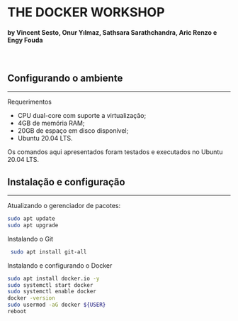 # THE DOCKER WORKSHOP

#### by Vincent Sesto, Onur Yılmaz, Sathsara Sarathchandra, Aric Renzo e Engy Fouda

<br>

## Configurando o ambiente

***

Requerimentos

* CPU dual-core com suporte a virtualização;
* 4GB de memória RAM;
* 20GB de espaço em disco disponível;
* Ubuntu 20.04 LTS.

Os comandos aqui apresentados foram testados e executados no Ubuntu 20.04 LTS.

## Instalação e configuração

***

Atualizando o gerenciador de pacotes:

```bash
sudo apt update
sudo apt upgrade
```

Instalando o Git

```bash
 sudo apt install git-all
```

Instalando e configurando o Docker

```bash
sudo apt install docker.io -y
sudo systemctl start docker
sudo systemctl enable docker
docker -version
sudo usermod -aG docker ${USER}
reboot
```
